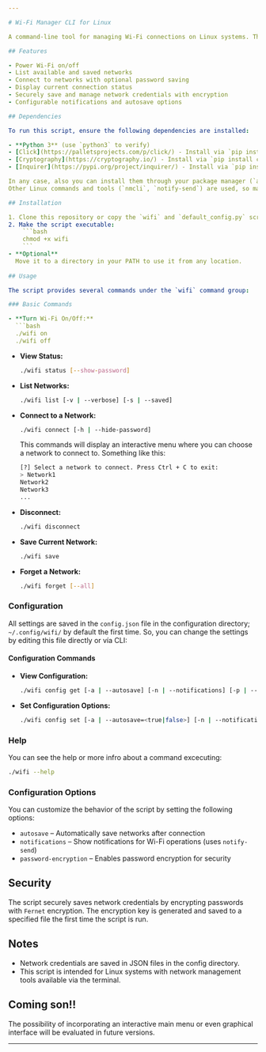 ```yaml
---

# Wi-Fi Manager CLI for Linux

A command-line tool for managing Wi-Fi connections on Linux systems. This script allows you to connect to, save, forget, and list networks while securely storing network credentials with encryption.

## Features

- Power Wi-Fi on/off
- List available and saved networks
- Connect to networks with optional password saving
- Display current connection status
- Securely save and manage network credentials with encryption
- Configurable notifications and autosave options

## Dependencies

To run this script, ensure the following dependencies are installed:

- **Python 3** (use `python3` to verify)
- [Click](https://palletsprojects.com/p/click/) - Install via `pip install click`
- [Cryptography](https://cryptography.io/) - Install via `pip install cryptography`
- [Inquirer](https://pypi.org/project/inquirer/) - Install via `pip install inquirer`

In any case, also you can install them through your package manager (`apt`, `dnf`, `pacman`, etc).
Other Linux commands and tools (`nmcli`, `notify-send`) are used, so make sure they’re available on your system.

## Installation

1. Clone this repository or copy the `wifi` and `default_config.py` script into your desired directory.
2. Make the script executable:
    ```bash
    chmod +x wifi
    ```
- **Optional**
  Move it to a directory in your PATH to use it from any location.
  
## Usage

The script provides several commands under the `wifi` command group:

### Basic Commands

- **Turn Wi-Fi On/Off:**
  ```bash
  ./wifi on
  ./wifi off
  ```
  
- **View Status:**
  ```bash
  ./wifi status [--show-password]
  ```
  
- **List Networks:**
  ```bash
  ./wifi list [-v | --verbose] [-s | --saved]
  ```

- **Connect to a Network:**
  ```bash
  ./wifi connect [-h | --hide-password]
  ```
  This commands will display an interactive menu where you can choose a network to connect to. Something like this:
  ```bash
  [?] Select a network to connect. Press Ctrl + C to exit: 
  > Network1
  Network2
  Network3
  ...
  ```

- **Disconnect:**
  ```bash
  ./wifi disconnect
  ```

- **Save Current Network:**
  ```bash
  ./wifi save
  ```

- **Forget a Network:**
  ```bash
  ./wifi forget [--all]
  ```

### Configuration
All settings are saved in the `config.json` file in the configuration directory; `~/.config/wifi/` by default the first time. So, you can change the settings by editing this file directly or
vía CLI:

#### Configuration Commands

- **View Configuration:**
  ```bash
  ./wifi config get [-a | --autosave] [-n | --notifications] [-p | --password-encryption] [-A | --all]
  ```
  
- **Set Configuration Options:**
  ```bash
  ./wifi config set [-a | --autosave=<true|false>] [-n | --notifications=<true|false>] [-p | --password-encryption=<true|false>] [-r | --reset]
  ```

### Help
You can see the help or more infro about a command excecuting:
```bash
./wifi --help
```

### Configuration Options

You can customize the behavior of the script by setting the following options:

- `autosave` – Automatically save networks after connection
- `notifications` – Show notifications for Wi-Fi operations (uses `notify-send`)
- `password-encryption` – Enables password encryption for security

## Security

The script securely saves network credentials by encrypting passwords with `Fernet` encryption. The encryption key is generated and saved to a specified file the first time the script is run.

## Notes

- Network credentials are saved in JSON files in the config directory.
- This script is intended for Linux systems with network management tools available via the terminal.

## Coming son!!
The possibility of incorporating an interactive main menu or even graphical interface will be evaluated in future versions.

---
```

